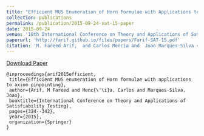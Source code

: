 ```yaml
---
title: "Efficient MUS Enumeration of Horn Formulae with Applications to Axiom Pinpointing"
collection: publications
permalink: /publication/2015-09-24-sat-15-paper
date: 2015-09-24
venue: '18th International Conference on Theory and Applications of Satisfiability Testing (SAT 2015)'
paperurl: 'http://farif.github.io/files/papers/Farif-SAT-15.pdf'
citation: 'M. Fareed Arif,  and Carlos Mencia and  Joao Marques-Silva <b>SAT 2015</b>'
---
```


<a href='http://farif.github.io/files/papers/Farif-SAT-15.pdf'>Download Paper</a>

 ~~~ 
 @inproceedings{arif2015efficient,
  title={Efficient MUS enumeration of Horn formulae with applications to axiom pinpointing},
  author={Arif, M Fareed and Menc{\'\i}a, Carlos and Marques-Silva, Joao},
  booktitle={International Conference on Theory and Applications of Satisfiability Testing},
  pages={324--342},
  year={2015},
  organization={Springer}
}
~~~ 